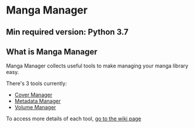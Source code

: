 # Manga Manager

## Min required version: Python 3.7

## What is Manga Manager

Manga Manager collects useful tools to make managing your manga library easy.

There's 3 tools currently:

- [Cover Manager](https://github.com/ThePromidius/Manga-Manager/wiki/Cover-Manager)
- [Metadata Manager](https://github.com/ThePromidius/Manga-Manager/wiki/Metadata-Manager)
- [Volume Manager](https://github.com/ThePromidius/Manga-Manager/wiki/Volume-Manager)

To access more details of each tool, [go to the wiki page](https://github.com/ThePromidius/Manga-Manager/wiki)
